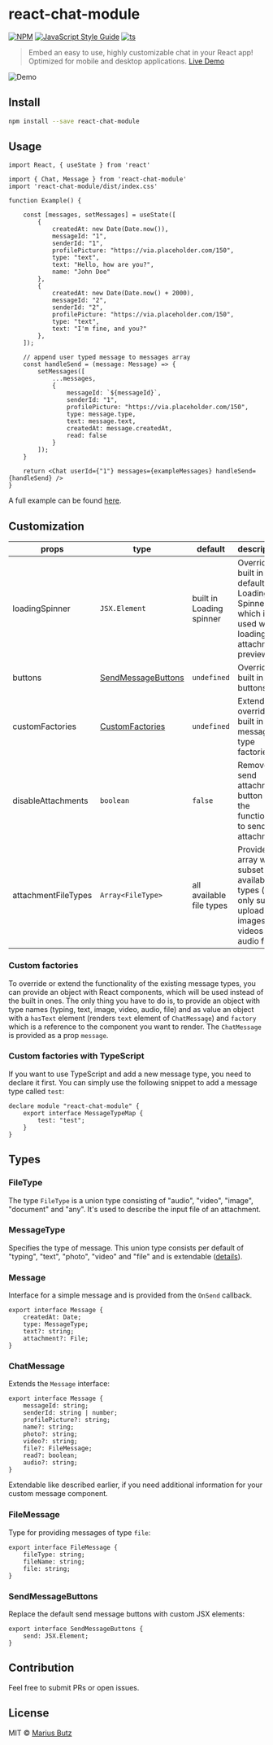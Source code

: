 # react-chat-module

[![NPM](https://img.shields.io/npm/v/react-chat-module.svg)](https://www.npmjs.com/package/react-chat-module)
[![JavaScript Style Guide](https://img.shields.io/badge/code_style-standard-brightgreen.svg)](https://standardjs.com)
[![ts](https://badgen.net/badge/-/TypeScript?icon=typescript&label&labelColor=blue&color=555555)](http://typescriptlang.org/)

> Embed an easy to use, highly customizable chat in your React app! Optimized for mobile and desktop applications. [Live Demo](http://projects.marius-butz.de/react-chat)

![Demo](https://user-images.githubusercontent.com/2772553/114227151-e14b5a00-9974-11eb-8ae5-fdf6d2d6603c.gif)

## Install

```bash
npm install --save react-chat-module
```

## Usage

```tsx
import React, { useState } from 'react'

import { Chat, Message } from 'react-chat-module'
import 'react-chat-module/dist/index.css'

function Example() {

    const [messages, setMessages] = useState([
        {
            createdAt: new Date(Date.now()),
            messageId: "1",
            senderId: "1",
            profilePicture: "https://via.placeholder.com/150",
            type: "text",
            text: "Hello, how are you?",
            name: "John Doe"
        },
        {
            createdAt: new Date(Date.now() + 2000),
            messageId: "2",
            senderId: "2",
            profilePicture: "https://via.placeholder.com/150",
            type: "text",
            text: "I'm fine, and you?"
        },
    ]);

    // append user typed message to messages array
    const handleSend = (message: Message) => {
        setMessages([
            ...messages,
            {
                messageId: `${messageId}`,
                senderId: "1",
                profilePicture: "https://via.placeholder.com/150",
                type: message.type,
                text: message.text,
                createdAt: message.createdAt,
                read: false
            }
        ]);
    }

    return <Chat userId={"1"} messages={exampleMessages} handleSend={handleSend} />
}
```

A full example can be found [here](example/src/App.tsx).

## Customization
| props                 | type                                  |  default                  | descriptions
| ---------             | ------------------------------------- | -----------               | ------------
| loadingSpinner        | ```JSX.Element```                     | built in Loading spinner  | Override the built in default Loading Spinner which is used while loading the attachment preview
| buttons               | [SendMessageButtons]()                | ```undefined```           | Override the built in buttons
| customFactories       | [CustomFactories](#custom-factories)  | ```undefined```           | Extend or override the built in message type factories
| disableAttachments    | ```boolean```                         | ```false```               | Remove the send attachment button and the functionality to send attachments
| attachmentFileTypes   | ```Array<FileType>```                 | all available file types  | Provide an array with a subset of available file types (e.g. only support uploading of images, videos and audio files)

### Custom factories
To override or extend the functionality of the existing message types, you can provide an object with React components, which will be used instead of the built in ones.
The only thing you have to do is, to provide an object with type names (typing, text, image, video, audio, file) and as value an object with
a ```hasText``` element (renders ```text``` element of ```ChatMessage```) and ```factory``` which is a reference to the component you want to render.
The ```ChatMessage``` is provided as a prop ```message```.

### Custom factories with TypeScript
If you want to use TypeScript and add a new message type, you need to declare it first. You can simply use the following snippet to add
a message type called ```test```:
```tsx
declare module "react-chat-module" {
    export interface MessageTypeMap {
        test: "test";
    }
}
```

## Types
### FileType
The type ```FileType``` is a union type consisting of "audio", "video", "image", "document" and "any". It's used to describe the input file of an attachment.
### MessageType
Specifies the type of message. This union type consists per default of "typing", "text", "photo", "video" and "file" and is extendable ([details](#custom-factories-with-typescript)).
### Message
Interface for a simple message and is provided from the ```OnSend``` callback.
```tsx
export interface Message {
    createdAt: Date;
    type: MessageType;
    text?: string;
    attachment?: File;
}
```
### ChatMessage
Extends the ```Message``` interface:
```tsx
export interface Message {
    messageId: string;
    senderId: string | number;
    profilePicture?: string;
    name?: string;
    photo?: string;
    video?: string;
    file?: FileMessage;
    read?: boolean;
    audio?: string;
}
```
Extendable like described earlier, if you need additional information for your custom message component.
### FileMessage
Type for providing messages of type ```file```:
```tsx
export interface FileMessage {
    fileType: string;
    fileName: string;
    file: string;
}
```
### SendMessageButtons
Replace the default send message buttons with custom JSX elements:
```tsx
export interface SendMessageButtons {
    send: JSX.Element;
}
```

## Contribution
Feel free to submit PRs or open issues.

## License

MIT © [Marius Butz](https://github.com/mbpictures)

